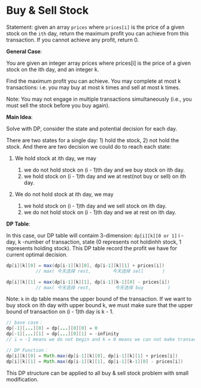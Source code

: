 # Buy & Sell Stock

Statement: given an array `prices` where `prices[i]` is the price of a given stock on the `ith` day, return the maximum profit you can achieve from this transaction. If you cannot achieve any profit, return 0.

**General Case**:

You are given an integer array prices where prices[i] is the price of a given stock on the ith day, and an integer k.

Find the maximum profit you can achieve. You may complete at most k transactions: i.e. you may buy at most k times and sell at most k times.

Note: You may not engage in multiple transactions simultaneously (i.e., you must sell the stock before you buy again).

**Main Idea**:

Solve with DP, consider the state and potential decision for each day.

There are two states for a single day: 1) hold the stock, 2) not hold the stock. And there are two decision we could do to reach each state:

1. We hold stock at ith day, we may
   1. we do not hold stock on (i - 1)th day and we buy stock on ith day.
   2. we hold stock on (i - 1)th day and we at rest(not buy or sell) on ith day.

2. We do not hold stock at ith day, we may
   1. we hold stock on (i - 1)th day and we sell stock on ith day.
   2. we do not hold stock on (i - 1)th day and we at rest on ith day.

**DP Table**:

In this case, our DP table will contaim 3-dimension: `dp[i][k][0 or 1]` i - day, k -number of transaction, state (0 represents not holdinhh stock, 1 represents holding stock). This DP table record the profit we have for current optimal decision.

```java
dp[i][k][0] = max(dp[i-1][k][0], dp[i-1][k][1] + prices[i])
           // max( 今天选择 rest,        今天选择 sell       )

dp[i][k][1] = max(dp[i-1][k][1], dp[i-1][k-1][0] - prices[i])
           // max( 今天选择 rest,         今天选择 buy         )
```

Note: `k` in dp table means the upper bound of the transaction. If we want to buy stock on ith day with upper bound k, we must make sure that the upper bound of transaction on (i - 1)th day is k - 1.

```java
// base case：
dp[-1][...][0] = dp[...][0][0] = 0
dp[-1][...][1] = dp[...][0][1] = -infinity
// i = -1 means we do not begin and k = 0 means we can not make transaction, then we do not have profit and cannot hold stock

// DP Function：
dp[i][k][0] = Math.max(dp[i-1][k][0], dp[i-1][k][1] + prices[i])
dp[i][k][1] = Math.max(dp[i-1][k][1], dp[i-1][k-1][0] - prices[i])
```

This DP structure can be applied to all buy & sell stock problem with small modification.
